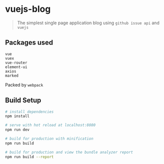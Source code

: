 # vuejs-blog

> The simplest single page application blog using `github issue api` and `vuejs`

## Packages used
```
vue
vuex
vue-router
element-ui
axios
marked
```
Packed by `webpack`

## Build Setup

``` bash
# install dependencies
npm install

# serve with hot reload at localhost:8080
npm run dev

# build for production with minification
npm run build

# build for production and view the bundle analyzer report
npm run build --report
```
